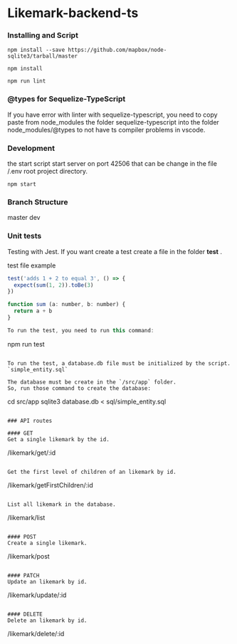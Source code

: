 # Likemark-backend-ts
### Installing and Script

```
npm install --save https://github.com/mapbox/node-sqlite3/tarball/master
```

```
npm install
```

```
npm run lint
```

### @types for Sequelize-TypeScript
If you have error with linter with sequelize-typescript, you need to copy paste from node_modules the folder sequelize-typescript into the folder node_modules/@types to not have ts compiler problems in vscode.  

### Development


the start script start server on port 42506 that can be change in the file /.env root project directory.

```
npm start

```

### Branch Structure
master
dev

### Unit tests

Testing with Jest. If you want create a test create a file in the folder __test__ .

test file example

```javascript
test('adds 1 + 2 to equal 3', () => {
  expect(sum(1, 2)).toBe(3)
})

function sum (a: number, b: number) {
  return a + b
}

To run the test, you need to run this command:
```
npm run test
```

To run the test, a database.db file must be initialized by the script.
`simple_entity.sql`

The database must be create in the `/src/app` folder.
So, run those command to create the database:

```
cd src/app
sqlite3 database.db < sql/simple_entity.sql
```

### API routes

#### GET
Get a single likemark by the id.
```
/likemark/get/:id
```

Get the first level of children of an likemark by id.
```
/likemark/getFirstChildren/:id
```

List all likemark in the database.
```
/likemark/list
```

#### POST
Create a single likemark.
```
/likemark/post
```

#### PATCH
Update an likemark by id.
```
/likemark/update/:id
```

#### DELETE
Delete an likemark by id.
```
/likemark/delete/:id
```



